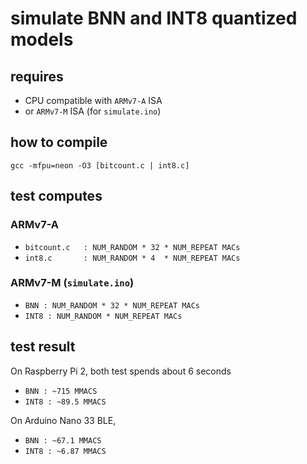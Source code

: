 # simulate BNN and INT8 quantized models
## requires
* CPU compatible with `ARMv7-A` ISA
* or `ARMv7-M` ISA (for `simulate.ino`)

## how to compile
`gcc -mfpu=neon -O3 [bitcount.c | int8.c]`

## test computes
### ARMv7-A
* `bitcount.c	: NUM_RANDOM * 32 * NUM_REPEAT MACs`
* `int8.c		: NUM_RANDOM * 4  * NUM_REPEAT MACs`

### ARMv7-M (`simulate.ino`)
* `BNN : NUM_RANDOM * 32 * NUM_REPEAT MACs`
* `INT8 : NUM_RANDOM * NUM_REPEAT MACs`

## test result
On Raspberry Pi 2, both test spends about 6 seconds
* `BNN : ~715 MMACS`
* `INT8 : ~89.5 MMACS`

On Arduino Nano 33 BLE, 
* `BNN : ~67.1 MMACS`
* `INT8 : ~6.87 MMACS`

